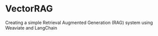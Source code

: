 # VectorRAG
Creating a simple Retrieval Augmented Generation (RAG) system using Weaviate and LangChain
